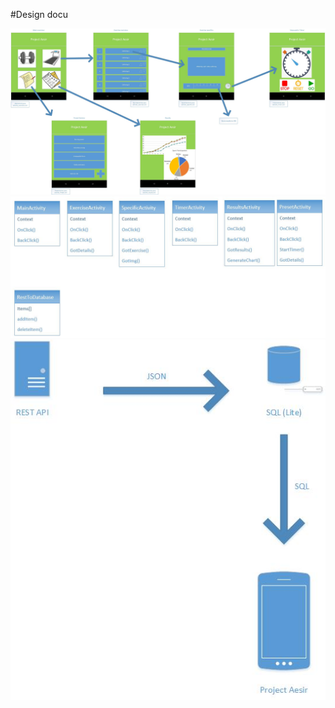 #Design docu


![Alt text](https://github.com/broekm006/Project_Aesir/blob/master/doc/fitness_app_V2.jpg)
![Alt text](https://github.com/broekm006/Project_Aesir/blob/master/doc/class%20diagram.jpg)
![Alt text](https://github.com/broekm006/Project_Aesir/blob/master/doc/topo.jpg)

